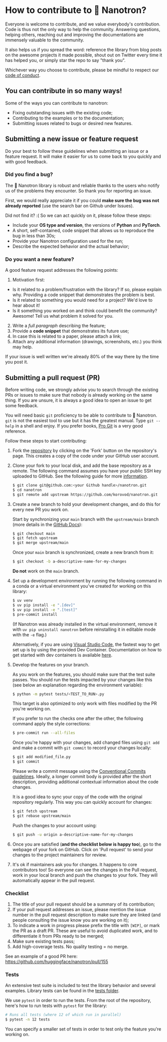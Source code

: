 <!---
Copyright 2022 The HuggingFace Team. All rights reserved.

Licensed under the Apache License, Version 2.0 (the "License");
you may not use this file except in compliance with the License.
You may obtain a copy of the License at

    http://www.apache.org/licenses/LICENSE-2.0

Unless required by applicable law or agreed to in writing, software
distributed under the License is distributed on an "AS IS" BASIS,
WITHOUT WARRANTIES OR CONDITIONS OF ANY KIND, either express or implied.
See the License for the specific language governing permissions and
limitations under the License.
-->

# How to contribute to 🤗 Nanotron?

Everyone is welcome to contribute, and we value everybody's contribution. Code
is thus not the only way to help the community. Answering questions, helping
others, reaching out and improving the documentations are immensely valuable to
the community.

It also helps us if you spread the word: reference the library from blog posts
on the awesome projects it made possible, shout out on Twitter every time it has
helped you, or simply star the repo to say "thank you".

Whichever way you choose to contribute, please be mindful to respect our
[code of conduct](CODE_OF_CONDUCT.md).

## You can contribute in so many ways!

Some of the ways you can contribute to nanotron:
* Fixing outstanding issues with the existing code;
* Contributing to the examples or to the documentation;
* Submitting issues related to bugs or desired new features.

## Submitting a new issue or feature request

Do your best to follow these guidelines when submitting an issue or a feature
request. It will make it easier for us to come back to you quickly and with good
feedback.

### Did you find a bug?

The 🤗 Nanotron library is robust and reliable thanks to the users who notify us of
the problems they encounter. So thank you for reporting an issue.

First, we would really appreciate it if you could **make sure the bug was not
already reported** (use the search bar on Github under Issues).

Did not find it? :( So we can act quickly on it, please follow these steps:

* Include your **OS type and version**, the versions of **Python** and **PyTorch**.
* A short, self-contained, code snippet that allows us to reproduce the bug in
  less than 30s;
* Provide your Nanotron configuration used for the run;
* Describe the expected behavior and the actual behavior;

### Do you want a new feature?

A good feature request addresses the following points:

1. Motivation first:
* Is it related to a problem/frustration with the library? If so, please explain
  why. Providing a code snippet that demonstrates the problem is best.
* Is it related to something you would need for a project? We'd love to hear
  about it!
* Is it something you worked on and think could benefit the community?
  Awesome! Tell us what problem it solved for you.
2. Write a *full paragraph* describing the feature;
3. Provide a **code snippet** that demonstrates its future use;
4. In case this is related to a paper, please attach a link;
5. Attach any additional information (drawings, screenshots, etc.) you think may help.

If your issue is well written we're already 80% of the way there by the time you
post it.

## Submitting a pull request (PR)

Before writing code, we strongly advise you to search through the existing PRs or
issues to make sure that nobody is already working on the same thing. If you are
unsure, it is always a good idea to open an issue to get some feedback.

You will need basic `git` proficiency to be able to contribute to
🤗 Nanotron. `git` is not the easiest tool to use but it has the greatest
manual. Type `git --help` in a shell and enjoy. If you prefer books, [Pro
Git](https://git-scm.com/book/en/v2) is a very good reference.

Follow these steps to start contributing:

1. Fork the [repository](https://github.com/korovod/nanotron) by
   clicking on the 'Fork' button on the repository's page. This creates a copy of the code
   under your GitHub user account.

2. Clone your fork to your local disk, and add the base repository as a remote. The following command
   assumes you have your public SSH key uploaded to GitHub. See the following guide for more
   [information](https://docs.github.com/en/repositories/creating-and-managing-repositories/cloning-a-repository).

   ```bash
   $ git clone git@github.com:<your Github handle>/nanotron.git
   $ cd nanotron
   $ git remote add upstream https://github.com/korovod/nanotron.git
   ```

3. Create a new branch to hold your development changes, and do this for every new PR you work on.

   Start by synchronizing your `main` branch with the `upstream/main` branch (more details in the [GitHub Docs](https://docs.github.com/en/github/collaborating-with-issues-and-pull-requests/syncing-a-fork)):

   ```bash
   $ git checkout main
   $ git fetch upstream
   $ git merge upstream/main
   ```

   Once your `main` branch is synchronized, create a new branch from it:

   ```bash
   $ git checkout -b a-descriptive-name-for-my-changes
   ```

   **Do not** work on the `main` branch.

4. Set up a development environment by running the following command in a conda or a virtual environment you've created for working on this library:

   ```bash
   $ uv venv
   $ uv pip install -e ".[dev]"
   $ uv pip install -e ".[test]"
   $ pre-commit install
   ```

   (If Nanotron was already installed in the virtual environment, remove
   it with `uv pip uninstall nanotron` before reinstalling it in editable
   mode with the `-e` flag.)

   Alternatively, if you are using [Visual Studio Code](https://code.visualstudio.com/Download), the fastest way to get set up is by using
   the provided Dev Container. Documentation on how to get started with dev containers is available [here](https://code.visualstudio.com/docs/remote/containers).

5. Develop the features on your branch.

   As you work on the features, you should make sure that the test suite
   passes. You should run the tests impacted by your changes like this (see
   below an explanation regarding the environment variable):

   ```bash
   $ python -m pytest tests/<TEST_TO_RUN>.py
   ```

   This target is also optimized to only work with files modified by the PR you're working on.

   If you prefer to run the checks one after the other, the following command apply the
   style corrections:

   ```bash
   $ pre-commit run --all-files
   ```

   Once you're happy with your changes, add changed files using `git add` and
   make a commit with `git commit` to record your changes locally:

   ```bash
   $ git add modified_file.py
   $ git commit
   ```

   Please write a commit message using the [Conventional Commits guidelines](https://www.conventionalcommits.org/en/v1.0.0/). Ideally, a longer commit body is provided after the short description, providing additional contextual information about the code changes.

   It is a good idea to sync your copy of the code with the original
   repository regularly. This way you can quickly account for changes:

   ```bash
   $ git fetch upstream
   $ git rebase upstream/main
   ```

   Push the changes to your account using:

   ```bash
   $ git push -u origin a-descriptive-name-for-my-changes
   ```

6. Once you are satisfied (**and the checklist below is happy too**), go to the
   webpage of your fork on GitHub. Click on 'Pull request' to send your changes
   to the project maintainers for review.

7. It's ok if maintainers ask you for changes. It happens to core contributors
   too! So everyone can see the changes in the Pull request, work in your local
   branch and push the changes to your fork. They will automatically appear in
   the pull request.


### Checklist

1. The title of your pull request should be a summary of its contribution;
2. If your pull request addresses an issue, please mention the issue number in
   the pull request description to make sure they are linked (and people
   consulting the issue know you are working on it);
3. To indicate a work in progress please prefix the title with `[WIP]`, or mark
   the PR as a draft PR. These are useful to avoid duplicated work, and to differentiate
   it from PRs ready to be merged;
4. Make sure existing tests pass;
5. Add high-coverage tests. No quality testing = no merge.

See an example of a good PR here: https://github.com/huggingface/nanotron/pull/155

### Tests

An extensive test suite is included to test the library behavior and several examples. Library tests can be found in
the [tests folder](https://github.com/korovod/nanotron/tree/main/tests).

We use `pytest` in order to run the tests. From the root of the
repository, here's how to run tests with `pytest` for the library:

```bash
# Runs all tests (where 12 of which run in parallel)
$ pytest -n 12 tests
```

You can specify a smaller set of tests in order to test only the feature you're working on.
